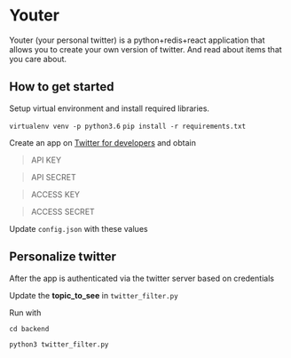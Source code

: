 # Youter
Youter (your personal twitter) is a python+redis+react application that allows you to create your own version of twitter. And read about items that you care about.

## How to get started

Setup virtual environment and install required libraries.

```virtualenv venv -p python3.6```
```pip install -r requirements.txt```

Create an app on [Twitter for developers](https://developer.twitter.com/en/portal/dashboard) and obtain
>API KEY

>API SECRET

>ACCESS KEY

>ACCESS SECRET

Update ```config.json``` with these values

## Personalize twitter

After the app is authenticated via the twitter server based on credentials

Update the **topic_to_see** in ```twitter_filter.py```

Run with

```cd backend```

```python3 twitter_filter.py```
